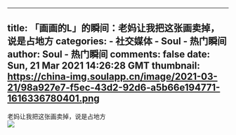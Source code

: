 
---
title: 「画画的L」的瞬间：老妈让我把这张画卖掉，说是占地方
categories: 
    - 社交媒体
    - Soul - 热门瞬间
author: Soul - 热门瞬间
comments: false
date: Sun, 21 Mar 2021 14:26:28 GMT
thumbnail: https://china-img.soulapp.cn/image/2021-03-21/98a927e7-f5ec-43d2-92d6-a5b66e194771-1616336780401.png
---

<div>   
老妈让我把这张画卖掉，说是占地方<br><img src="https://china-img.soulapp.cn/image/2021-03-21/98a927e7-f5ec-43d2-92d6-a5b66e194771-1616336780401.png" referrerpolicy="no-referrer">  
</div>
            